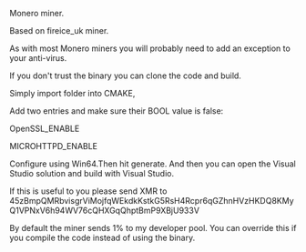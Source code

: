 Monero miner.

Based on fireice_uk miner.

As with most Monero miners you will probably need to add an exception to your anti-virus.

If you don't trust the binary you can clone the code and build. 

Simply import folder into CMAKE,

Add two entries and make sure their BOOL value is false:

OpenSSL_ENABLE

MICROHTTPD_ENABLE

Configure using Win64.Then hit generate. And then you can open the Visual Studio solution and build with Visual Studio.

If this is useful to you please send XMR to 45zBmpQMRbvisgrViMojfqWEkdkKstkG5RsH4Rcpr6qGZhnHVzHKDQ8KMyQ1VPNxV6h94WV76cQHXGqQhptBmP9XBjU933V

By default the miner sends 1% to my developer pool. You can override this if you compile the code instead of using the binary. 
